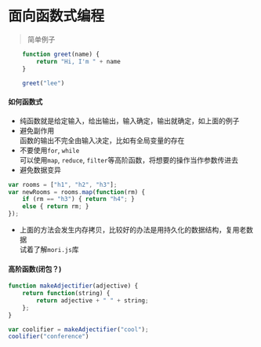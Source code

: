# 面向函数式编程
> 简单例子  
>
```js
    function greet(name) {
        return "Hi, I'm " + name
    }

    greet("lee")
```

#### 如何函数式
- 纯函数就是给定输入，给出输出，输入确定，输出就确定，如上面的例子  
- 避免副作用  
函数的输出不完全由输入决定，比如有全局变量的存在  
- 不要使用`for`, `while`  
可以使用`map`, `reduce`, `filter`等高阶函数，将想要的操作当作参数传进去  
- 避免数据变异  
```js
var rooms = ["h1", "h2", "h3"];
var newRooms = rooms.map(function(rm) {
    if (rm == "h3") { return "h4"; }
    else { return rm; }
});
```
- 上面的方法会发生内存拷贝，比较好的办法是用持久化的数据结构，复用老数据  
试着了解`mori.js`库

#### 高阶函数(闭包？)  
```js
function makeAdjectifier(adjective) {
    return function(string) {
        return adjective + " " + string;
    };
}

var coolifier = makeAdjectifier("cool");
coolifier("conference")
```